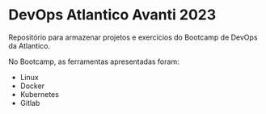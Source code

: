 # DevOps Atlantico Avanti 2023
Repositório para armazenar projetos e exercícios do Bootcamp de DevOps da Atlantico.

No Bootcamp, as ferramentas apresentadas foram:

- Linux
- Docker
- Kubernetes
- Gitlab
